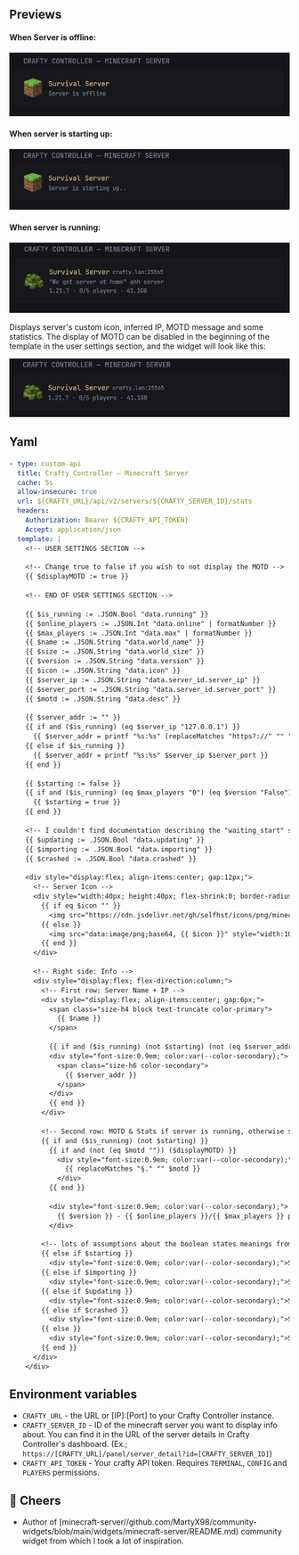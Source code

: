 ## Previews

#### When Server is offline:
![Server offline preview](./Preview_offline.png)

#### When server is starting up:
![Server starting preview](./Preview_starting.png)

#### When server is running:
![Server running preview](./Preview_online.png)

Displays server's custom icon, inferred IP, MOTD message and some statistics. The display of MOTD can be disabled in the beginning of the template in the user settings section, and the widget will look like this:

![Server running with disabled MOTD preview](./Preview_online_disabledMOTD.png)

## Yaml
```yaml
- type: custom-api
  title: Crafty Controller — Minecraft Server
  cache: 5s
  allow-insecure: true
  url: ${CRAFTY_URL}/api/v2/servers/${CRAFTY_SERVER_ID}/stats
  headers:
    Authorization: Bearer ${CRAFTY_API_TOKEN}
    Accept: application/json
  template: |
    <!-- USER SETTINGS SECTION -->

    <!-- Change true to false if you wish to not display the MOTD -->
    {{ $displayMOTD := true }}

    <!-- END OF USER SETTINGS SECTION -->

    {{ $is_running := .JSON.Bool "data.running" }}
    {{ $online_players := .JSON.Int "data.online" | formatNumber }}
    {{ $max_players := .JSON.Int "data.max" | formatNumber }}
    {{ $name := .JSON.String "data.world_name" }}
    {{ $size := .JSON.String "data.world_size" }}
    {{ $version := .JSON.String "data.version" }}
    {{ $icon := .JSON.String "data.icon" }}
    {{ $server_ip := .JSON.String "data.server_id.server_ip" }}
    {{ $server_port := .JSON.String "data.server_id.server_port" }}
    {{ $motd := .JSON.String "data.desc" }}

    {{ $server_addr := "" }}
    {{ if and ($is_running) (eq $server_ip "127.0.0.1") }}
      {{ $server_addr = printf "%s:%s" (replaceMatches "https?://" "" "${CRAFTY_URL}") $server_port }}
    {{ else if $is_running }}
      {{ $server_addr = printf "%s:%s" $server_ip $server_port }}
    {{ end }}

    {{ $starting := false }}
    {{ if and ($is_running) (eq $max_players "0") (eq $version "False") }}
      {{ $starting = true }}
    {{ end }}

    <!-- I couldn't find documentation describing the "waiting_start" state or the other booleans below. Implementation might not be correct. -->
    {{ $updating := .JSON.Bool "data.updating" }}
    {{ $importing := .JSON.Bool "data.importing" }}
    {{ $crashed := .JSON.Bool "data.crashed" }}

    <div style="display:flex; align-items:center; gap:12px;">
      <!-- Server Icon -->
      <div style="width:40px; height:40px; flex-shrink:0; border-radius:4px; display:flex; justify-content:center; align-items:center; overflow:hidden;">
        {{ if eq $icon "" }}
          <img src="https://cdn.jsdelivr.net/gh/selfhst/icons/png/minecraft.png" style="width:100%; height:100%; object-fit:contain;" alt="Server icon">
        {{ else }}
          <img src="data:image/png;base64, {{ $icon }}" style="width:100%; height:100%; object-fit:contain;" alt="Server icon">
        {{ end }}
      </div>

      <!-- Right side: Info -->
      <div style="display:flex; flex-direction:column;">
        <!-- First row: Server Name + IP -->
        <div style="display:flex; align-items:center; gap:6px;">
          <span class="size-h4 block text-truncate color-primary">
            {{ $name }}
          </span>

          {{ if and ($is_running) (not $starting) (not (eq $server_addr "")) }}
          <div style="font-size:0.9em; color:var(--color-secondary);">
            <span class="size-h6 color-secondary">
              {{ $server_addr }}
            </span>
          </div>
          {{ end }}
        </div>

        <!-- Second row: MOTD & Stats if server is running, otherwise show status msg  ... -->
        {{ if and ($is_running) (not $starting) }}
          {{ if and (not (eq $motd "")) ($displayMOTD) }}
            <div style="font-size:0.9em; color:var(--color-secondary);">
              {{ replaceMatches "§." "" $motd }}
            </div>
          {{ end }}

          <div style="font-size:0.9em; color:var(--color-secondary);">
            {{ $version }} - {{ $online_players }}/{{ $max_players }} players - {{ $size }}
          </div>

        <!-- lots of assumptions about the boolean states meanings from crafty api.. -->
        {{ else if $starting }}
          <div style="font-size:0.9em; color:var(--color-secondary);">Server is starting up..</div>
        {{ else if $importing }}
          <div style="font-size:0.9em; color:var(--color-secondary);">Server is being imported..</div>
        {{ else if $updating }}
          <div style="font-size:0.9em; color:var(--color-secondary);">Server is being updated..</div>
        {{ else if $crashed }}
          <div style="font-size:0.9em; color:var(--color-secondary);">Server has crashed!</div>
        {{ else }}
          <div style="font-size:0.9em; color:var(--color-secondary);">Server is offline</div>
        {{ end }}
      </div>
    </div>
```

## Environment variables
- `CRAFTY_URL` - the URL or [IP]:[Port] to your Crafty Controller instance.
- `CRAFTY_SERVER_ID` - ID of the minecraft server you want to display info about. You can find it in the URL of the server details in Crafty Controller's dashboard. (Ex.; `https://[CRAFTY_URL]/panel/server_detail?id=[CRAFTY_SERVER_ID]`)
- `CRAFTY_API_TOKEN` - Your crafty API token. Requires `TERMINAL`, `CONFIG` and `PLAYERS` permissions.

## 🍻 Cheers

* Author of [minecraft-server//github.com/MartyX98/community-widgets/blob/main/widgets/minecraft-server/README.md) community widget from which I took a lot of inspiration.
